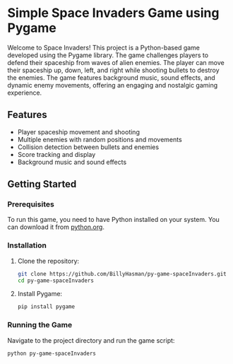 # Simple Space Invaders Game using Pygame

Welcome to Space Invaders! This project is a Python-based game developed using the Pygame library. The game challenges players to defend their spaceship from waves of alien enemies. The player can move their spaceship up, down, left, and right while shooting bullets to destroy the enemies. The game features background music, sound effects, and dynamic enemy movements, offering an engaging and nostalgic gaming experience.

## Features
- Player spaceship movement and shooting
- Multiple enemies with random positions and movements
- Collision detection between bullets and enemies
- Score tracking and display
- Background music and sound effects

## Getting Started

### Prerequisites
To run this game, you need to have Python installed on your system. You can download it from [python.org](https://www.python.org/).

### Installation

1. Clone the repository:
    ```sh
    git clone https://github.com/BillyHasman/py-game-spaceInvaders.git
    cd py-game-spaceInvaders
    ```

2. Install Pygame:
    ```sh
    pip install pygame
    ```

### Running the Game
Navigate to the project directory and run the game script:
```sh
python py-game-spaceInvaders
